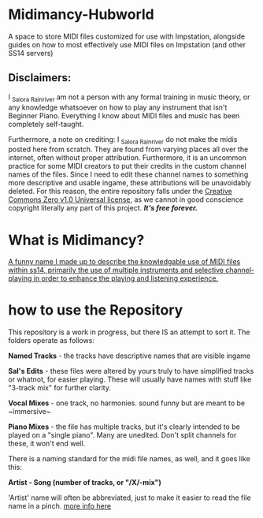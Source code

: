 # Midimancy-Hubworld
A space to store MIDI files customized for use with Impstation, alongside guides on how to most effectively use MIDI files on Impstation (and other SS14 servers)

## Disclaimers:
I <sub>Salora Rainriver</sub> am not a person with any formal training in music theory, or any knowledge whatsoever on how to play any instrument that isn't Beginner Piano. Everything I know about MIDI files and music has been completely self-taught. 

Furthermore, a note on crediting: I <sub>Salora Rainriver</sub> do not make the midis posted here from scratch. They are found from varying places all over the internet, often without proper attribution. Furthermore, it is an uncommon practice for some MIDI creators to put their credits in the custom channel names of the files. Since I need to edit these channel names to something more descriptive and usable ingame, these attributions will be unavoidably deleted. For this reason, the entire repository falls under the [Creative Commons Zero v1.0 Universal license](LICENSE), as we cannot in good conscience copyright literally any part of this project. ***It's free forever.***

# What is Midimancy?
[A funny name I made up to describe the knowledgable use of MIDI files within ss14, primarily the use of multiple instruments and selective channel-playing in order to enhance the playing and listening experience.](How-To-Midimancy.txt) 

# how to use the Repository
This repository is a work in progress, but there IS an attempt to sort it. The folders operate as follows: 

**Named Tracks** - the tracks have descriptive names that are visible ingame

**Sal's Edits** - these files were altered by yours truly to have simplified tracks or whatnot, for easier playing. These will usually have names with stuff like "3-track mix" for further clarity.

**Vocal Mixes** - one track, no harmonies. sound funny but are meant to be ~immersive~

**Piano Mixes** - the file has multiple tracks, but it's clearly intended to be played on a "single piano". Many are unedited. Don't split channels for these, it won't end well.

There is a naming standard for the midi file names, as well, and it goes like this: 

**Artist - Song (number of tracks, or "/X/-mix")**

'Artist' name will often be abbreviated, just to make it easier to read the file name in a pinch. [more info here](Artist-Abbreviations)
